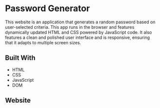 # Password Generator

This website is an application that generates a random password based on user-selected criteria. This app runs in the browser and features dynamically updated HTML and CSS powered by JavaScript code. It also features a clean and polished user interface and is responsive, ensuring that it adapts to multiple screen sizes.

## Built With
* HTML
* CSS
* JavaScript
* DOM

## Website

